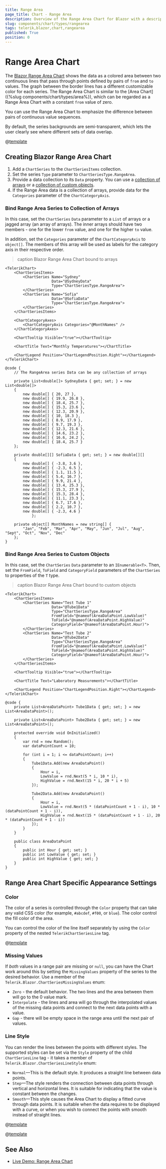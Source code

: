 ```yaml
---
title: Range Area
page_title: Chart - Range Area
description: Overview of the Range Area Chart for Blazor with a description of the common use cases and the different ways to data bind the chart. The article lists configuration options and provides Range Area Chart examples.
slug: components/chart/types/rangearea
tags: telerik,blazor,chart,rangearea
published: True
position: 0
---
```


# Range Area Chart

The <a href="https://www.telerik.com/blazor-ui/range-area-chart" target="_blank">Blazor Range Area Chart</a> shows the data as a colored area between two continuous lines that pass through points defined by pairs of `from` and `to` values. The graph between the border lines has a different customizable color for each series. The Range Area Chart is similar to the [Area Chart]({%slug components/chart/types/area%}), which can be regarded as a Range Area Chart with a constant `from` value of zero.

You can use the Range Area Chart to emphasize the difference between pairs of continuous value sequences.

By default, the series backgrounds are semi-transparent, which lets the user clearly see where different sets of data overlap.

@[template](/_contentTemplates/chart/link-to-basics.md#understand-basics-and-databinding-first)

## Creating Blazor Range Area Chart

1. Add a `ChartSeries` to the `ChartSeriesItems` collection.
2. Set the series `Type` parameter to `ChartSeriesType.RangeArea`.
3. Provide a data collection to its `Data` property. You can use a [collection of arrays](#binding-range-area-series-to-collection-of-arrays) or a [collection of custom objects](#binding-range-area-series-to-custom-objects).
4. If the Range Area data is a collection of arrays, provide data for the `Categories` parameter of the `ChartCategoryAxis`.

### Bind Range Area Series to Collection of Arrays

In this case, set the `ChartSeries` `Data` parameter to a `List` of arrays or a jagged array (an array of arrays). The inner arrays should have two members - one for the lower `from` value, and one for the higher `to` value.

In addition, set the `Categories` parameter of the `ChartCategoryAxis` to `object[]`. The members of this array will be used as labels for the category axis in their respective order.

>caption Blazor Range Area Chart bound to arrays

````CSHTML
<TelerikChart>
    <ChartSeriesItems>
        <ChartSeries Name="Sydney"
                     Data="@SydneyData"
                     Type="ChartSeriesType.RangeArea">
        </ChartSeries>
        <ChartSeries Name="Sofia"
                     Data="@SofiaData"
                     Type="ChartSeriesType.RangeArea">
        </ChartSeries>
    </ChartSeriesItems>

    <ChartCategoryAxes>
        <ChartCategoryAxis Categories="@MonthNames" />
    </ChartCategoryAxes>

    <ChartTooltip Visible="true"></ChartTooltip>

    <ChartTitle Text="Monthly Temperatures"></ChartTitle>

    <ChartLegend Position="ChartLegendPosition.Right"></ChartLegend>
</TelerikChart>

@code {
    // The RangeArea series Data can be any collection of arrays

    private List<double[]> SydneyData { get; set; } = new List<double[]>
    {
        new double[] { 20, 27 },
        new double[] { 19.9, 26.8 },
        new double[] { 18.4, 25.7 },
        new double[] { 15.3, 23.6 },
        new double[] { 12.3, 20.9 },
        new double[] { 10, 18.3 },
        new double[] { 8.9, 17.9 },
        new double[] { 9.7, 19.3 },
        new double[] { 12.3, 21.6 },
        new double[] { 14.6, 23.2 },
        new double[] { 16.6, 24.2 },
        new double[] { 18.4, 25.7 }
    };

    private double[][] SofiaData { get; set; } = new double[][]
    {
        new double[] { -3.8, 3.6 },
        new double[] { -2.3, 6.5 },
        new double[] { 1.1, 11.5 },
        new double[] { 5.4, 16.7 },
        new double[] { 9.9, 21.4 },
        new double[] { 13.4, 25.3 },
        new double[] { 15.3, 27.9 },
        new double[] { 15.3, 28.4 },
        new double[] { 11.1, 23.3 },
        new double[] { 6.7, 17.6 },
        new double[] { 2.2, 10.7 },
        new double[] { -2.3, 4.6 }
            };

    private object[] MonthNames = new string[] {
        "Jan", "Feb", "Mar", "Apr", "May", "Jun", "Jul", "Aug", "Sept", "Oct", "Nov", "Dec"
    };
}
````

### Bind Range Area Series to Custom Objects

In this case, set the `ChartSeries` `Data` parameter to an `IEnumerable<T>`. Then, set the `FromField`, `ToField` and `CategoryField` parameters of the `ChartSeries` to properties of the `T` type.

>caption Blazor Range Area Chart bound to custom objects

````CSHTML
<TelerikChart>
    <ChartSeriesItems>
        <ChartSeries Name="Test Tube 1"
                     Data="@Tube1Data"
                     Type="ChartSeriesType.RangeArea"
                     FromField="@nameof(AreaDataPoint.LowValue)"
                     ToField="@nameof(AreaDataPoint.HighValue)"
                     CategoryField="@nameof(AreaDataPoint.Hour)">
        </ChartSeries>
        <ChartSeries Name="Test Tube 2"
                     Data="@Tube2Data"
                     Type="ChartSeriesType.RangeArea"
                     FromField="@nameof(AreaDataPoint.LowValue)"
                     ToField="@nameof(AreaDataPoint.HighValue)"
                     CategoryField="@nameof(AreaDataPoint.Hour)">
        </ChartSeries>
    </ChartSeriesItems>

    <ChartTooltip Visible="true"></ChartTooltip>

    <ChartTitle Text="Laboratory Measurements"></ChartTitle>

    <ChartLegend Position="ChartLegendPosition.Right"></ChartLegend>
</TelerikChart>

@code {
    private List<AreaDataPoint> Tube1Data { get; set; } = new List<AreaDataPoint>();

    private List<AreaDataPoint> Tube2Data { get; set; } = new List<AreaDataPoint>();

    protected override void OnInitialized()
    {
        var rnd = new Random();
        var dataPointCount = 10;

        for (int i = 1; i <= dataPointCount; i++)
        {
            Tube1Data.Add(new AreaDataPoint()
            {
                Hour = i,
                LowValue = rnd.Next(5 * i, 10 * i),
                HighValue = rnd.Next(15 * i, 20 * i + 5)
            });

            Tube2Data.Add(new AreaDataPoint()
            {
                Hour = i,
                LowValue = rnd.Next(5 * (dataPointCount + 1 - i), 10 * (dataPointCount + 1 - i)),
                HighValue = rnd.Next(15 * (dataPointCount + 1 - i), 20 * (dataPointCount + 1 - i))
            });
        }
    }

    public class AreaDataPoint
    {
        public int Hour { get; set; }
        public int LowValue { get; set; }
        public int HighValue { get; set; }
    }
}
````


## Range Area Chart Specific Appearance Settings

### Color

The color of a series is controlled through the `Color` property that can take any valid CSS color (for example, `#abcdef`, `#f00`, or `blue`). The color control the fill color of the area.

You can control the color of the line itself separately by using the `Color` property of the nested `TelerikChartSeriesLine` tag.

@[template](/_contentTemplates/chart/link-to-basics.md#opacity-area-bubble)

### Missing Values

If *both* values in a range pair are missing or `null`, you can have the Chart work around this by setting the `MissingValues` property of the series to the desired behavior. Use a member of the `Telerik.Blazor.ChartSeriesMissingValues` enum:

* `Zero` - the default behavior. The two lines and the area between them will go to the 0 value mark.
* `Interpolate` - the lines and area will go through the interpolated values of the missing data points and connect to the next data points with a value.
* `Gap` - there will be empty space in the range area until the next pair of values.


### Line Style

You can render the lines between the points with different styles. The supported styles can be set via the `Style` property of the child `ChartSeriesLine` tag - it takes a member of `Telerik.Blazor.ChartSeriesLineStyle` enum:

* `Normal`—This is the default style. It produces a straight line between data points.
* `Step`—The style renders the connection between data points through vertical and horizontal lines. It is suitable for indicating that the value is constant between the changes.
* `Smooth`—This style causes the Area Chart to display a fitted curve through data points. It is suitable when the data requires to be displayed with a curve, or when you wish to connect the points with smooth instead of straight lines.

@[template](/_contentTemplates/chart/link-to-basics.md#configurable-nested-chart-settings)

@[template](/_contentTemplates/chart/link-to-basics.md#configurable-nested-chart-settings-categorical)


## See Also

* [Live Demo: Range Area Chart](https://demos.telerik.com/blazor-ui/chart/range-area-chart)

